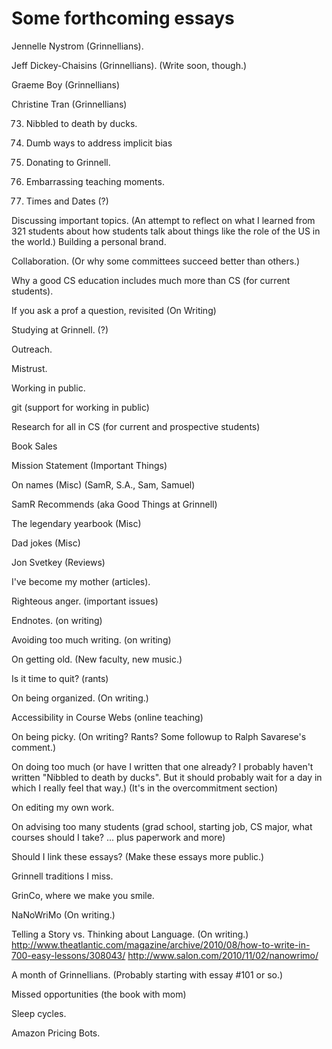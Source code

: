 Some forthcoming essays
=======================

Jennelle Nystrom (Grinnellians).  

Jeff Dickey-Chaisins (Grinnellians).  (Write soon, though.)

Graeme Boy (Grinnellians)

Christine Tran (Grinnellians)

73. Nibbled to death by ducks.

74. Dumb ways to address implicit bias 

75. Donating to Grinnell.

76. Embarrassing teaching moments.

77. Times and Dates (?)

Discussing important topics.  (An attempt to reflect on what I learned
from 321 students about how students talk about things like the role of
the US in the world.)
Building a personal brand.

Collaboration.  (Or why some committees succeed better than others.)

Why a good CS education includes much more than CS (for current students).

If you ask a prof a question, revisited (On Writing)

Studying at Grinnell. (?)

Outreach.

Mistrust.

Working in public.

git (support for working in public)

Research for all in CS (for current and prospective students)

Book Sales

Mission Statement (Important Things)

On names (Misc) (SamR, S.A., Sam, Samuel)

SamR Recommends (aka Good Things at Grinnell)

The legendary yearbook (Misc)

Dad jokes (Misc)

Jon Svetkey (Reviews)

I've become my mother (articles).

Righteous anger. (important issues)

Endnotes. (on writing)

Avoiding too much writing. (on writing)

On getting old.  (New faculty, new music.)

Is it time to quit? (rants)

On being organized.  (On writing.)

Accessibility in Course Webs (online teaching)

On being picky.  (On writing?  Rants?  Some followup to
Ralph Savarese's comment.)

On doing too much (or have I written that one already?  I probably haven't
written "Nibbled to death by ducks".  But it should probably wait for a day in 
which I really feel that way.) (It's in the overcommitment section)

On editing my own work.

On advising too many students (grad school, starting job, CS major,
what courses should I take? ... plus paperwork and more)

Should I link these essays?  (Make these essays more public.) 

Grinnell traditions I miss.

GrinCo, where we make you smile.

NaNoWriMo (On writing.)  

Telling a Story vs. Thinking about Language.  (On writing.)
<http://www.theatlantic.com/magazine/archive/2010/08/how-to-write-in-700-easy-lessons/308043/>
<http://www.salon.com/2010/11/02/nanowrimo/>

A month of Grinnellians.  (Probably starting with essay #101 or so.)

Missed opportunities (the book with mom)

Sleep cycles.

Amazon Pricing Bots.

